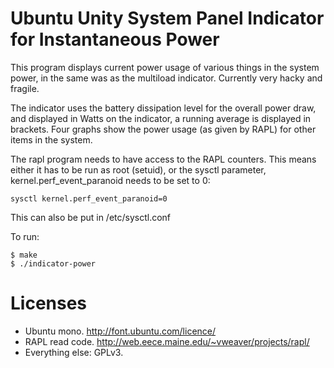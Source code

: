 Ubuntu Unity System Panel Indicator for Instantaneous Power
===========================================================

This program displays current power usage of various things in the system power, in the same was as the multiload indicator. Currently very hacky and fragile.

The indicator uses the battery dissipation level for the overall power draw, and displayed in Watts on the indicator, a running average is displayed in brackets. Four graphs show the power usage (as given by RAPL) for other items in the system.

The rapl program needs to have access to the RAPL counters. This means either it has to be run as root (setuid), or the sysctl parameter, kernel.perf\_event\_paranoid needs to be set to 0:

    sysctl kernel.perf_event_paranoid=0

This can also be put in /etc/sysctl.conf

To run:

    $ make
    $ ./indicator-power

Licenses
========

- Ubuntu mono. http://font.ubuntu.com/licence/
- RAPL read code. http://web.eece.maine.edu/~vweaver/projects/rapl/
- Everything else: GPLv3.
